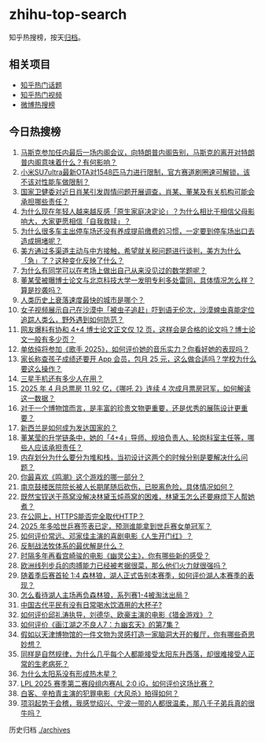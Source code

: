 # zhihu-top-search

知乎热搜榜，按天[归档](./archives)。

## 相关项目

- [知乎热门话题](https://github.com/justjavac/zhihu-trending-hot-questions)
- [知乎热门视频](https://github.com/justjavac/zhihu-trending-hot-video)
- [微博热搜榜](https://github.com/justjavac/weibo-trending-hot-search)

## 今日热搜榜

<!-- BEGIN -->
<!-- 最后更新时间 Fri May 02 2025 07:31:32 GMT+0800 (China Standard Time) -->

1. [马斯克参加任内最后一场内阁会议，向特朗普内阁告别，马斯克的离开对特朗普内阁意味着什么？有何影响？](https://www.zhihu.com/search?q=https%3A%2F%2Fapi.zhihu.com%2Fquestions%2F1901313518239705073)
1. [小米SU7ultra最新OTA对1548匹马力进行限制，官方赛道刷圈速可解锁，该不该对性能车做限制？](https://www.zhihu.com/search?q=https%3A%2F%2Fapi.zhihu.com%2Fquestions%2F1901250394950201671)
1. [国家卫健委对近日肖某引发舆情问题开展调查，肖某、董某及有关机构可能会承担哪些责任？](https://www.zhihu.com/search?q=https%3A%2F%2Fapi.zhihu.com%2Fquestions%2F1901192719428182699)
1. [为什么现在年轻人越来越反感「原生家庭决定论」？为什么相比于相信父母影响大，大家更愿相信「自我救赎」？](https://www.zhihu.com/search?q=https%3A%2F%2Fapi.zhihu.com%2Fquestions%2F1900479659168203794)
1. [为什么很多车主出停车场还没有养成提前缴费的习惯，一定要到停车场出口去造成拥堵呢？](https://www.zhihu.com/search?q=https%3A%2F%2Fapi.zhihu.com%2Fquestions%2F1900829324363412934)
1. [美方通过多渠道主动与中方接触，希望就关税问题进行谈判，美方为什么「急」了？这种变化反映了什么？](https://www.zhihu.com/search?q=https%3A%2F%2Fapi.zhihu.com%2Fquestions%2F1901080867876615340)
1. [为什么有同学可以在考场上做出自己从来没见过的数学题呢？](https://www.zhihu.com/search?q=https%3A%2F%2Fapi.zhihu.com%2Fquestions%2F1900852767297352968)
1. [董某莹被曝博士论文与北京科技大学一发明专利多处雷同，具体情况怎么样？算是抄袭吗？](https://www.zhihu.com/search?q=https%3A%2F%2Fapi.zhihu.com%2Fquestions%2F1901244983983432857)
1. [人类历史上衰落速度最快的城市是哪个？](https://www.zhihu.com/search?q=https%3A%2F%2Fapi.zhihu.com%2Fquestions%2F1894555455537250722)
1. [女子视频展示自己在沙漠中「被虫子追赶」吓到语无伦次，沙漠蜱虫真能定位追踪人类么，野外遇到如何防范？](https://www.zhihu.com/search?q=https%3A%2F%2Fapi.zhihu.com%2Fquestions%2F1900503710884390010)
1. [网友爆料有协和 4+4 博士论文正文仅 12 页，这样会是合格的论文吗？博士论文一般有多少页？](https://www.zhihu.com/search?q=https%3A%2F%2Fapi.zhihu.com%2Fquestions%2F1900988315747971092)
1. [单依纯将参加《歌手 2025》，如何评价她的音乐实力？你看好她的表现吗？](https://www.zhihu.com/search?q=https%3A%2F%2Fapi.zhihu.com%2Fquestions%2F1896157910922416793)
1. [家长称查孩子成绩还要开 App 会员，包月 25 元，这么做合适吗？学校为什么要这么操作？](https://www.zhihu.com/search?q=https%3A%2F%2Fapi.zhihu.com%2Fquestions%2F1900676899379835388)
1. [三星手机还有多少人在用？](https://www.zhihu.com/search?q=https%3A%2F%2Fapi.zhihu.com%2Fquestions%2F609894486)
1. [2025 年 4 月总票房 11.92 亿，《哪吒 2》连续 4 次成月票房冠军，如何解读这一数据？](https://www.zhihu.com/search?q=https%3A%2F%2Fapi.zhihu.com%2Fquestions%2F1901020875819553513)
1. [对于一个博物馆而言，是丰富的珍贵文物更重要，还是优秀的展陈设计更重要？](https://www.zhihu.com/search?q=https%3A%2F%2Fapi.zhihu.com%2Fquestions%2F1899529219559655244)
1. [新西兰是如何成为发达国家的？](https://www.zhihu.com/search?q=https%3A%2F%2Fapi.zhihu.com%2Fquestions%2F48456379)
1. [董某莹的升学链条中，她的「4+4」导师、规培负责人、轮岗科室主任等，哪些人应该承担责任？](https://www.zhihu.com/search?q=https%3A%2F%2Fapi.zhihu.com%2Fquestions%2F1901175046774416420)
1. [内存划分为什么要分为堆和栈，当初设计这两个的时候分别是要解决什么问题？](https://www.zhihu.com/search?q=https%3A%2F%2Fapi.zhihu.com%2Fquestions%2F447017261)
1. [你最喜欢《鸣潮》这个游戏的哪一部分？](https://www.zhihu.com/search?q=https%3A%2F%2Fapi.zhihu.com%2Fquestions%2F1900669456130241767)
1. [南京鼓楼医院院长被人长期尾随后砍伤，已脱离危险，具体情况如何？](https://www.zhihu.com/search?q=https%3A%2F%2Fapi.zhihu.com%2Fquestions%2F1901010894688837686)
1. [既然宝钗送干燕窝没解决林黛玉炖燕窝的困难，林黛玉怎么还要麻烦下人帮她煮？](https://www.zhihu.com/search?q=https%3A%2F%2Fapi.zhihu.com%2Fquestions%2F1900490263870301638)
1. [在公网上，HTTPS能否完全取代HTTP？](https://www.zhihu.com/search?q=https%3A%2F%2Fapi.zhihu.com%2Fquestions%2F270454580)
1. [2025 年多哈世乒赛签表已定，预测谁能拿到世乒赛女单冠军？](https://www.zhihu.com/search?q=https%3A%2F%2Fapi.zhihu.com%2Fquestions%2F1901252714911995710)
1. [如何评价常远、邓家佳主演的喜剧电影《人生开门红》？](https://www.zhihu.com/search?q=https%3A%2F%2Fapi.zhihu.com%2Fquestions%2F1900303574958864100)
1. [反制战法牧体系的最优解是什么？](https://www.zhihu.com/search?q=https%3A%2F%2Fapi.zhihu.com%2Fquestions%2F1899944422214448745)
1. [时隔多年再看宫崎骏的电影《幽灵公主》，你有哪些新的感受？](https://www.zhihu.com/search?q=https%3A%2F%2Fapi.zhihu.com%2Fquestions%2F1900862939138844346)
1. [欧洲线列步兵的肉搏能力已经被考据很菜，那么他们火力就很强吗？](https://www.zhihu.com/search?q=https%3A%2F%2Fapi.zhihu.com%2Fquestions%2F653122907)
1. [随着季后赛首轮 1:4 森林狼，湖人正式告别本赛季，如何评价湖人本赛季的表现？](https://www.zhihu.com/search?q=https%3A%2F%2Fapi.zhihu.com%2Fquestions%2F1901280270881128634)
1. [怎么看待湖人主场再负森林狼，系列赛1-4被淘汰出局？](https://www.zhihu.com/search?q=https%3A%2F%2Fapi.zhihu.com%2Fquestions%2F1901263818216149778)
1. [中国古代平民有没有日常喝水饮酒用的大杯子?](https://www.zhihu.com/search?q=https%3A%2F%2Fapi.zhihu.com%2Fquestions%2F1894385336563504115)
1. [如何评价邱礼涛执导，刘德华、欧豪主演的电影《猎金游戏》？](https://www.zhihu.com/search?q=https%3A%2F%2Fapi.zhihu.com%2Fquestions%2F1900585709976397587)
1. [如何评价《画江湖之不良人7：九幽玄天》的第7集？](https://www.zhihu.com/search?q=https%3A%2F%2Fapi.zhihu.com%2Fquestions%2F1901229527511856939)
1. [假如以天津博物馆的一件文物为灵感打造一家脑洞大开的餐厅，你有哪些奇思妙想？](https://www.zhihu.com/search?q=https%3A%2F%2Fapi.zhihu.com%2Fquestions%2F1899042710641439426)
1. [同样是自然规律，为什么几乎每个人都能接受太阳东升西落，却很难接受人正常的生老病死？](https://www.zhihu.com/search?q=https%3A%2F%2Fapi.zhihu.com%2Fquestions%2F1900928401654673888)
1. [为什么太阳系没有形成热木星？](https://www.zhihu.com/search?q=https%3A%2F%2Fapi.zhihu.com%2Fquestions%2F353705904)
1. [LPL 2025 赛季第二赛段组内赛AL 2:0 iG，如何评价这场比赛？](https://www.zhihu.com/search?q=https%3A%2F%2Fapi.zhihu.com%2Fquestions%2F1901351927243072948)
1. [白客、辛柏青主演的犯罪电影《大风杀》拍得如何？](https://www.zhihu.com/search?q=https%3A%2F%2Fapi.zhihu.com%2Fquestions%2F1900585709988983400)
1. [项羽起势于会稽，我感觉绍兴、宁波一带的人都很温柔，那八千子弟兵真的很牛吗？](https://www.zhihu.com/search?q=https%3A%2F%2Fapi.zhihu.com%2Fquestions%2F437791072)

<!-- END -->

历史归档 [./archives](./archives)
